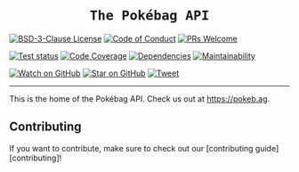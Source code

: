 <div align="center">
  <h1><code>The Pokébag API</code></h1>
</div>

[![BSD-3-Clause License][license-badge]][license]
[![Code of Conduct][code-of-conduct-badge]][code-of-conduct]
[![PRs Welcome][prs-badge]][prs]

[![Test status][test-status-badge]][test-status]
[![Code Coverage][coveralls-badge]][coveralls]
[![Dependencies][daviddm-badge]][daviddm]
[![Maintainability][codeclimate-badge]][codeclimate]

[![Watch on GitHub][github-watch-badge]][github-watch]
[![Star on GitHub][github-star-badge]][github-star]
[![Tweet][twitter-badge]][twitter]

<hr>

This is the home of the Pokébag API. Check us out at https://pokeb.ag.





## Contributing

If you want to contribute, make sure to check out our [contributing guide][contributing]!





[code-of-conduct]: CODE_OF_CONDUCT.md
[code-of-conduct-badge]: https://img.shields.io/badge/code%20of-conduct-ff69b4.svg?style=flat-square
[codeclimate]: https://codeclimate.com/github/Pokebag/api
[codeclimate-badge]: https://img.shields.io/codeclimate/maintainability/Pokebag/api.svg?style=flat-square
[coveralls]: https://coveralls.io/github/Pokebag/api
[coveralls-badge]: https://img.shields.io/coveralls/Pokebag/api.svg?style=flat-square
[daviddm]: https://david-dm.org/Pokebag/api
[daviddm-badge]: https://img.shields.io/david/Pokebag/api?style=flat-square
[github-watch]: https://github.com/Pokebag/api/watchers
[github-watch-badge]: https://img.shields.io/github/watchers/Pokebag/api.svg?style=social
[github-star]: https://github.com/Pokebag/api/stargazers
[github-star-badge]: https://img.shields.io/github/stars/Pokebag/api.svg?style=social
[license]: LICENSE
[license-badge]: https://img.shields.io/npm/l/@pokebag/api.svg?style=flat-square
[prs]: CONTRIBUTING.md
[prs-badge]: https://img.shields.io/badge/PRs-welcome-brightgreen.svg?style=flat-square
[test-status]: https://github.com/pokebag/api/actions/workflows/test.yml
[test-status-badge]: https://img.shields.io/github/workflow/status/Pokebag/api/Test?style=flat-square&label=tests
[twitter]: https://twitter.com/intent/tweet?text=Check%20out%20@pokebag/api%20by%20%40PokebagApp%20https%3A%2F%2Fgithub.com%2FPokebag%2Fapi%20%F0%9F%91%8D
[twitter-badge]: https://img.shields.io/twitter/url/https/github.com/Pokebag/api.svg?style=social
